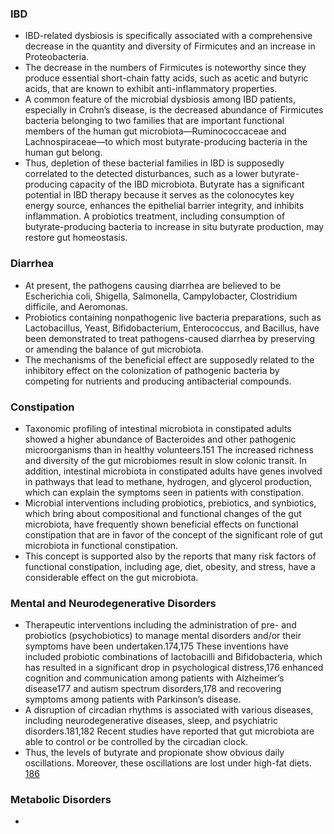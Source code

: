 ### IBD
* IBD-related dysbiosis is specifically associated with a comprehensive decrease in the quantity and diversity of Firmicutes and an increase in Proteobacteria.
* The decrease in the numbers of Firmicutes is noteworthy since they produce essential short-chain fatty acids, such as acetic and butyric acids, that are known to exhibit anti-inflammatory properties.
* A common feature of the microbial dysbiosis among IBD patients, especially in Crohn’s disease, is the decreased abundance of Firmicutes bacteria belonging to two families that are important functional members of the human gut microbiota—Ruminococcaceae and Lachnospiraceae—to which most butyrate-producing bacteria in the human gut belong.
* Thus, depletion of these bacterial families in IBD is supposedly correlated to the detected disturbances, such as a lower butyrate-producing capacity of the IBD microbiota. Butyrate has a significant potential in IBD therapy because it serves as the colonocytes key energy source, enhances the epithelial barrier integrity, and inhibits inflammation. A probiotics treatment, including consumption of butyrate-producing bacteria to increase in situ butyrate production, may restore gut homeostasis.
### Diarrhea
* At present, the pathogens causing diarrhea are believed to be Escherichia coli, Shigella, Salmonella, Campylobacter, Clostridium difficile, and Aeromonas.
* Probiotics containing nonpathogenic live bacteria preparations, such as Lactobacillus, Yeast, Bifidobacterium, Enterococcus, and Bacillus, have been demonstrated to treat pathogens-caused diarrhea by preserving or amending the balance of gut microbiota.
* The mechanisms of the beneficial effect are supposedly related to the inhibitory effect on the colonization of pathogenic bacteria by competing for nutrients and producing antibacterial compounds.
### Constipation
* Taxonomic profiling of intestinal microbiota in constipated adults showed a higher abundance of Bacteroides and other pathogenic microorganisms than in healthy volunteers.151 The increased richness and diversity of the gut microbiomes result in slow colonic transit. In addition, intestinal microbiota in constipated adults have genes involved in pathways that lead to methane, hydrogen, and glycerol production, which can explain the symptoms seen in patients with constipation.
* Microbial interventions including probiotics, prebiotics, and synbiotics, which bring about compositional and functional changes of the gut microbiota, have frequently shown beneficial effects on functional constipation that are in favor of the concept of the significant role of gut microbiota in functional constipation.
* This concept is supported also by the reports that many risk factors of functional constipation, including age, diet, obesity, and stress, have a considerable effect on the gut microbiota.
### Mental and Neurodegenerative Disorders
* Therapeutic interventions including the administration of pre- and probiotics (psychobiotics) to manage mental disorders and/or their symptoms have been undertaken.174,175 These inventions have included probiotic combinations of lactobacilli and Bifidobacteria, which has resulted in a significant drop in psychological distress,176 enhanced cognition and communication among patients with Alzheimer’s disease177 and autism spectrum disorders,178 and recovering symptoms among patients with Parkinson’s disease.
* A disruption of circadian rhythms is associated with various diseases, including neurodegenerative diseases, sleep, and psychiatric disorders.181,182 Recent studies have reported that gut microbiota are able to control or be controlled by the circadian clock.
* Thus, the levels of butyrate and propionate show obvious daily oscillations. Moreover, these oscillations are lost under high-fat diets. [186](https://www.ncbi.nlm.nih.gov/pmc/articles/PMC4433408/)
### Metabolic Disorders
* 
